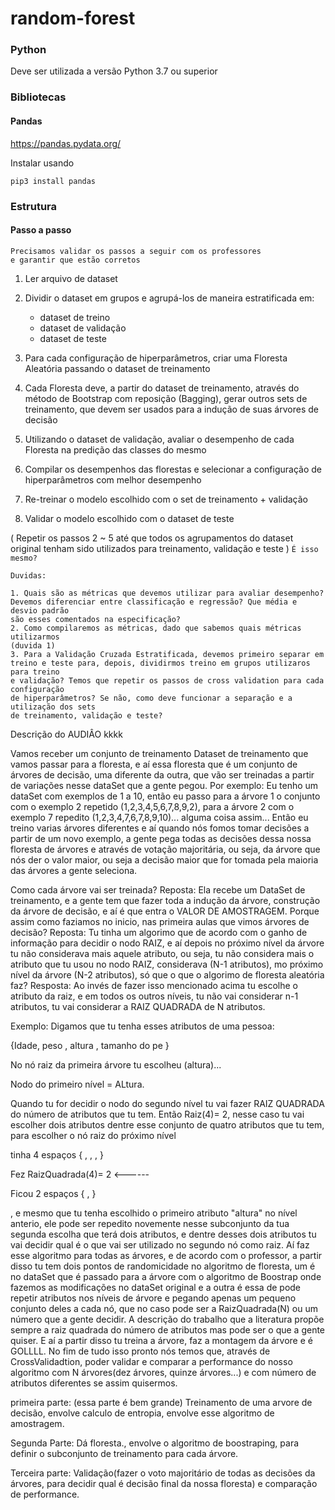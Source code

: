 # random-forest

### Python

Deve ser utilizada a versão Python 3.7 ou superior

### Bibliotecas

#### Pandas
https://pandas.pydata.org/

Instalar usando

```
pip3 install pandas
```

### Estrutura

#### Passo a passo

```
Precisamos validar os passos a seguir com os professores
e garantir que estão corretos
```

1. Ler arquivo de dataset
2. Dividir o dataset em grupos e agrupá-los de maneira estratificada em:
    - dataset de treino
    - dataset de validação
    - dataset de teste
3. Para cada configuração de hiperparâmetros,
criar uma Floresta Aleatória passando o dataset de treinamento
4. Cada Floresta deve, a partir do dataset de treinamento, através do método
de Bootstrap com reposição (Bagging), gerar outros sets de treinamento, que devem ser
usados para a indução de suas árvores de decisão
5. Utilizando o dataset de validação, avaliar o desempenho de cada Floresta
na predição das classes do mesmo
6. Compilar os desempenhos das florestas e selecionar a configuração de hiperparâmetros
com melhor desempenho
7. Re-treinar o modelo escolhido com o set de treinamento + validação

8. Validar o modelo escolhido com  o dataset de teste

( Repetir os passos 2  ~ 5 até que todos os agrupamentos do dataset original
tenham sido utilizados para treinamento, validação e teste ) `É isso mesmo?
`


```
Duvidas:

1. Quais são as métricas que devemos utilizar para avaliar desempenho?
Devemos diferenciar entre classificação e regressão? Que média e desvio padrão
são esses comentados na especificação?
2. Como compilaremos as métricas, dado que sabemos quais métricas utilizarmos
(duvida 1)
3. Para a Validação Cruzada Estratificada, devemos primeiro separar em
treino e teste para, depois, dividirmos treino em grupos utilizaros para treino
e validação? Temos que repetir os passos de cross validation para cada configuração
de hiperparâmetros? Se não, como deve funcionar a separação e a utilização dos sets
de treinamento, validação e teste?
```


Descrição do AUDIÂO kkkk

Vamos receber um conjunto de treinamento Dataset de treinamento que vamos passar para a floresta, e aí essa floresta que é um conjunto de árvores de decisão, uma diferente da outra, que vão ser treinadas a partir de variações nesse dataSet que a gente pegou. Por exemplo: Eu tenho um dataSet com exemplos de 1 a 10, então eu passo para a árvore 1 o conjunto com o exemplo 2 repetido (1,2,3,4,5,6,7,8,9,2), para a árvore 2 com o exemplo 7 repedito (1,2,3,4,7,6,7,8,9,10)... alguma coisa assim... Então eu treino varias árvores diferentes e aí quando nós fomos tomar decisões a partir de um novo exemplo, a gente pega todas as decisões dessa nossa floresta de árvores e através de votação majoritária, ou seja, da árvore que nós der o valor maior, ou seja a decisão maior que for tomada pela maioria das árvores a gente seleciona.

Como cada árvore vai ser treinada?
	Reposta: Ela recebe um DataSet de treinamento, e a gente tem que fazer toda a indução da árvore, construção da árvore de decisão, e aí é que entra o VALOR DE AMOSTRAGEM. Porque assim como faziamos no inicio, nas primeira aulas que vimos árvores de decisão?
	Reposta: Tu tinha um algorimo que de acordo com o ganho de informação para decidir o nodo RAIZ, e aí depois no próximo nível da árvore tu não considerava mais aquele atributo, ou seja, tu não considera mais o atributo que tu usou no nodo RAIZ, considerava (N-1 atributos), mo próximo nível da árvore (N-2 atributos), só que o que o algorimo de floresta aleatória faz?
	Resposta: Ao invés de fazer isso mencionado acima tu escolhe o atributo da raiz, e em todos os outros níveis, tu não vai considerar n-1 atributos, tu vai considerar a RAIZ QUADRADA de N atributos.

Exemplo: Digamos que tu tenha esses atributos de uma pessoa:

{Idade, peso , altura , tamanho do pe }

No nó raiz da primeira árvore tu escolheu (altura)...

Nodo do primeiro nível = ALtura.


Quando tu for decidir o nodo do segundo nível tu vai fazer RAIZ QUADRADA do número de atributos que tu tem. Então Raiz(4)= 2, nesse caso tu vai escolher dois atributos dentre esse conjunto de quatro atributos que tu tem, para escolher o nó raiz do próximo nível

tinha 4 espaços {  ,  ,  ,  }

Fez RaizQuadrada(4)= 2 <------

Ficou 2 espaços {  ,  }

, e mesmo que tu tenha escolhido o primeiro atributo "altura" no nível anterio, ele pode ser repedito novemente nesse subconjunto da tua segunda escolha que terá dois atributos, e dentre desses dois atributos tu vai decidir qual é o que vai ser utilizado no segundo nó como raiz. Aí faz esse algoritmo para todas as árvores, e de acordo com o professor, a partir disso tu tem dois pontos de randomicidade no algoritmo de floresta, um é no dataSet que é passado para a árvore com o algoritmo de Boostrap onde fazemos as modificações no dataSet original e a outra é essa de pode repetir atributos nos níveis de árvore e pegando apenas um pequeno conjunto deles a cada nó, que no caso pode ser a RaizQuadrada(N) ou um número que a gente decidir. A descrição do trabalho que a literatura propõe sempre a raiz quadrada do número de atributos mas pode ser o que a gente quiser. E aí a partir disso tu treina a árvore, faz a montagem da árvore e é GOLLLL. No fim de tudo isso pronto nós temos que, através de CrossValidadtion, poder validar e comparar a performance do nosso algoritmo com N árvores(dez árvores, quinze árvores...) e com número de atributos diferentes se assim quisermos.

primeira parte: (essa parte é bem grande) Treinamento de uma arvore de decisão, envolve calculo de entropia, envolve esse algoritmo de amostragem.

Segunda Parte: Dá floresta., envolve o algoritmo de boostraping, para definir o subconjunto de treinamento para cada árvore.

Terceira parte: Validação(fazer o voto majoritário de todas as decisões da árvores, para decidir qual é decisão final da nossa floresta) e comparação de performance.
